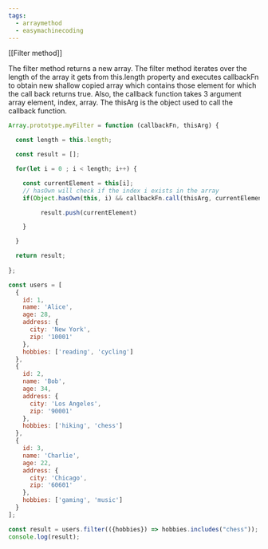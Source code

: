 ```yaml
---
tags:
  - arraymethod
  - easymachinecoding
---
```

[[Filter method]]

The filter method returns a new array.
The filter method iterates over the length of the array it gets from this.length property and executes callbackFn to obtain new shallow copied array which contains those element for which the call back returns true.
Also, the callback function takes 3 argument array element, index, array. The thisArg is the object used to call the callback function.

```js
Array.prototype.myFilter = function (callbackFn, thisArg) {

  const length = this.length;

  const result = [];

  for(let i = 0 ; i < length; i++) {

    const currentElement = this[i];
	// hasOwn will check if the index i exists in the array
    if(Object.hasOwn(this, i) && callbackFn.call(thisArg, currentElement, i, this)) {

         result.push(currentElement)

    }

  }

  return result;
  
};
```


```js
const users = [
  {
    id: 1,
    name: 'Alice',
    age: 28,
    address: {
      city: 'New York',
      zip: '10001'
    },
    hobbies: ['reading', 'cycling']
  },
  {
    id: 2,
    name: 'Bob',
    age: 34,
    address: {
      city: 'Los Angeles',
      zip: '90001'
    },
    hobbies: ['hiking', 'chess']
  },
  {
    id: 3,
    name: 'Charlie',
    age: 22,
    address: {
      city: 'Chicago',
      zip: '60601'
    },
    hobbies: ['gaming', 'music']
  }
];

const result = users.filter(({hobbies}) => hobbies.includes("chess"));
console.log(result);
```